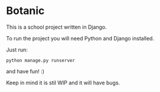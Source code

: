 # Botanic

This is a school project written in Django.

To run the project you will need Python and Django installed.

Just run:
```
python manage.py runserver
```
and have fun! :) 


Keep in mind it is stil WIP and it will have bugs.
